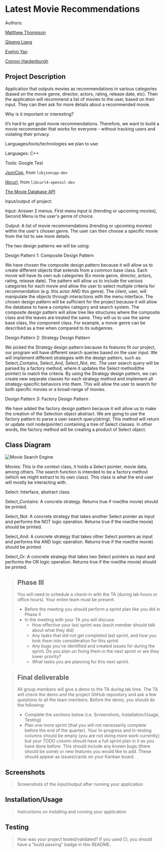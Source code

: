  # Latest Movie Recommendations
 
Authors: 

[Matthew Thompson](https://github.com/matthew-cs)

[Qipeng Liang](https://github.com/2000rick)

[Evelyn Yao](https://github.com/eyao004)

[Connor Hardenburgh](https://github.com/siaech)


## Project Description
Application that outputs movies as recommendations in various categories (based on the movie genre, director, actors, rating, release date, etc). Then the application will recommend a list of movies to the user, based on their input. They can then ask for more details about a recommended movie.

Why is it important or interesting?

It’s hard to get good movie recommendations. Therefore, we want to build a movie recommender that works for everyone - without tracking users and violating their privacy.

Languages/tools/technologies we plan to use:

Languages:
C++


Tools:
Google Test

[JsonCpp](https://github.com/open-source-parsers/jsoncpp), from `libjsoncpp-dev`

[libcurl](https://curl.se/libcurl/), from `libcurl4-openssl-dev`

[The Movie Database API](https://developers.themoviedb.org/3/getting-started/introduction)

Input/output of project:

Input: Answer 2 menus. First menu input is (trending or upcoming movies), Second Menu is the user's genre of choice.

Output: A list of movie recommendations (trending or upcoming movies) within the user's chosen genre. The user can then choose a specific movie from the list to see more details.

The two design patterns we will be using:

Design Pattern 1: Composite Design Pattern

We have chosen the composite design pattern because it will allow us to create different objects that extends from a common base class. Each movie will have its own sub categories (Ex movie genre, director, actors, rating, release date). The pattern will allow us to include the various categories for each movie and allow the user to select multiple criteria for recommendation (e.g. this actor AND this genre). The client, user, will manipulate the objects through interactions with the menu interface. The chosen design pattern will be sufficient for the project because it will allow the database to have a complex category and search system. The composite design pattern will allow tree like structures where the composite class and the leaves are treated the same. They will us to use the same base class, the component class. For example, a movie genre can be described as a tree when compared to its subgenres. 

Design Pattern 2: Strategy Design Pattern

We picked the Strategy design pattern because its features fit our project, our program will have different search queries based on the user input. We will implement different strategies with the design pattern, such as: Select_Contains, Select_And, Select_Not, etc. The user search query will be parsed by a factory method, where it updates the Select method(the pointer) to match the criteria. By using the Strategy design pattern, we can create new separate classes for each strategy method and implement all strategy-specific behaviors into them. This will allow the user to search for both specific movies or a broad-range of movies.

Design Pattern 3: Factory Design Pattern

We have added the factory design pattern because it will allow us to make the creation of the Selection object abstract. We are going to use the factory pattern to parse a user search query(string). This method will return or update root node(pointer) containing a tree of Select classes. In other words, the factory method will be creating a product of Select object. 


## Class Diagram

![Movie Search Engine](https://user-images.githubusercontent.com/77033594/108788556-161e6180-752d-11eb-868d-17c9c6bba4af.png)

Movies: This is the context class, it holds a Select pointer, movie data, among others. The search function is intended to be a factory method (which we might extract to its own class). This class is what the end user will mostly be interacting with.

Select: Interface, abstract class.

Select_Contains: A concrete strategy. Returns true if row(the movie) should be printed.

Select_Not: A concrete strategy that takes another Select pointer as input and performs the NOT logic operation. Returns true if the row(the movie) should be printed.

Select_And: A concrete strategy that takes other Select pointers as input and performs the AND logic operation. Returns true if the row(the movie) should be printed.

Select_Or: A concrete strategy that takes two Select pointers as input and performs the OR logic operation. Returns true if the row(the movie) should be printed.


 
 > ## Phase III
 > You will need to schedule a check-in with the TA (during lab hours or office hours). Your entire team must be present. 
 > * Before the meeting you should perform a sprint plan like you did in Phase II
 > * In the meeting with your TA you will discuss: 
 >   - How effective your last sprint was (each member should talk about what they did)
 >   - Any tasks that did not get completed last sprint, and how you took them into consideration for this sprint
 >   - Any bugs you've identified and created issues for during the sprint. Do you plan on fixing them in the next sprint or are they lower priority?
 >   - What tasks you are planning for this next sprint.

 > ## Final deliverable
 > All group members will give a demo to the TA during lab time. The TA will check the demo and the project GitHub repository and ask a few questions to all the team members. 
 > Before the demo, you should do the following:
 > * Complete the sections below (i.e. Screenshots, Installation/Usage, Testing)
 > * Plan one more sprint (that you will not necessarily complete before the end of the quarter). Your In-progress and In-testing columns should be empty (you are not doing more work currently) but your TODO column should have a full sprint plan in it as you have done before. This should include any known bugs (there should be some) or new features you would like to add. These should appear as issues/cards on your Kanban board. 
 
 ## Screenshots
 > Screenshots of the input/output after running your application
 ## Installation/Usage
 > Instructions on installing and running your application
 ## Testing
 > How was your project tested/validated? If you used CI, you should have a "build passing" badge in this README.
 
